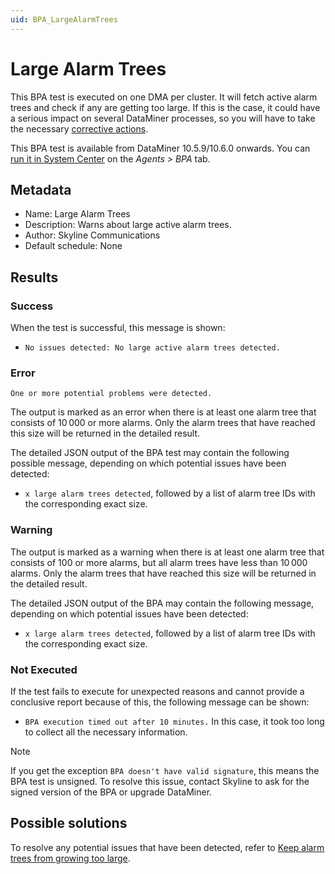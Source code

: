 ```yaml
---
uid: BPA_LargeAlarmTrees
---
```


# Large Alarm Trees

This BPA test is executed on one DMA per cluster. It will fetch active alarm trees and check if any are getting too large. If this is the case, it could have a serious impact on several DataMiner processes, so you will have to take the necessary [corrective actions](xref:Best_practices_for_assigning_alarm_severity_levels#keep-alarm-trees-from-growing-too-large).

This BPA test is available from DataMiner 10.5.9/10.6.0 onwards.<!-- RN 42952 --> You can [run it in System Center](xref:Running_BPA_tests) on the *Agents > BPA* tab.

## Metadata

- Name: Large Alarm Trees
- Description: Warns about large active alarm trees.
- Author: Skyline Communications
- Default schedule: None

## Results

### Success

When the test is successful, this message is shown:

- `No issues detected: No large active alarm trees detected.`

### Error

`One or more potential problems were detected.`

The output is marked as an error when there is at least one alarm tree that consists of 10&thinsp;000 or more alarms. Only the alarm trees that have reached this size will be returned in the detailed result.

The detailed JSON output of the BPA test may contain the following possible message, depending on which potential issues have been detected:

- `x large alarm trees detected`, followed by a list of alarm tree IDs with the corresponding exact size.

### Warning

The output is marked as a warning when there is at least one alarm tree that consists of 100 or more alarms, but all alarm trees have less than 10&thinsp;000 alarms. Only the alarm trees that have reached this size will be returned in the detailed result.

The detailed JSON output of the BPA may contain the following message, depending on which potential issues have been detected:

- `x large alarm trees detected`, followed by a list of alarm tree IDs with the corresponding exact size.

### Not Executed

If the test fails to execute for unexpected reasons and cannot provide a conclusive report because of this, the following message can be shown:

- `BPA execution timed out after 10 minutes.` In this case, it took too long to collect all the necessary information.

> [!NOTE]
> If you get the exception `BPA doesn't have valid signature`, this means the BPA test is unsigned. To resolve this issue, contact Skyline to ask for the signed version of the BPA or upgrade DataMiner.

## Possible solutions

To resolve any potential issues that have been detected, refer to [Keep alarm trees from growing too large](xref:Best_practices_for_assigning_alarm_severity_levels#keep-alarm-trees-from-growing-too-large).
